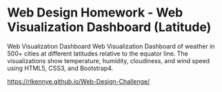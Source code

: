 # Web Design Homework - Web Visualization Dashboard (Latitude)

Web Visualization Dashboard
Web Visualization Dashboard of weather in 500+ cities at different latitudes relative to the equator line. The visualizations show temperature, humidity, cloudiness, and wind speed using HTML5, CSS3, and Bootstrap4.

https://rlkennye.github.io/Web-Design-Challenge/

